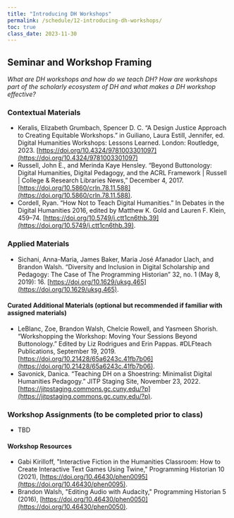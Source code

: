 ```yaml
---
title: "Introducing DH Workshops"
permalink: /schedule/12-introducing-dh-workshops/
toc: true
class_date: 2023-11-30
---
```


## Seminar and Workshop Framing

*What are DH workshops and how do we teach DH? How are workshops part of the scholarly ecosystem of DH and what makes a DH workshop effective?*

### Contextual Materials

- Keralis, Elizabeth Grumbach, Spencer D. C. “A Design Justice Approach to Creating Equitable Workshops.” in Guiliano, Laura Estill, Jennifer, ed. Digital Humanities Workshops: Lessons Learned. London: Routledge, 2023. [https://doi.org/10.4324/9781003301097](https://doi.org/10.4324/9781003301097) 
- Russell, John E., and Merinda Kaye Hensley. “Beyond Buttonology: Digital Humanities, Digital Pedagogy, and the ACRL Framework | Russell | College & Research Libraries News,” December 4, 2017. [https://doi.org/10.5860/crln.78.11.588](https://doi.org/10.5860/crln.78.11.588).
- Cordell, Ryan. “How Not to Teach Digital Humanities.” In Debates in the Digital Humanities 2016, edited by Matthew K. Gold and Lauren F. Klein, 459–74. [https://doi.org/10.5749/j.ctt1cn6thb.39](https://doi.org/10.5749/j.ctt1cn6thb.39).

### Applied Materials

- Sichani, Anna-Maria, James Baker, Maria José Afanador Llach, and Brandon Walsh. “Diversity and Inclusion in Digital Scholarship and Pedagogy: The Case of The Programming Historian” 32, no. 1 (May 8, 2019): 16. [https://doi.org/10.1629/uksg.465](https://doi.org/10.1629/uksg.465).

#### Curated Additional Materials (optional but recommended if familiar with assigned materials)

- LeBlanc, Zoe, Brandon Walsh, Chelcie Rowell, and Yasmeen Shorish. “Workshopping the Workshop: Moving Your Sessions Beyond Buttonology.” Edited by Liz Rodrigues and Erin Pappas. #DLFteach Publications, September 19, 2019. [https://doi.org/10.21428/65a6243c.41fb7b06](https://doi.org/10.21428/65a6243c.41fb7b06).
- Savonick, Danica. “Teaching DH on a Shoestring: Minimalist Digital Humanities Pedagogy.” JITP Staging Site, November 23, 2022. [https://jitpstaging.commons.gc.cuny.edu/?p](https://jitpstaging.commons.gc.cuny.edu/?p).


### Workshop Assignments (to be completed prior to class)

- TBD

#### Workshop Resources

- Gabi Kirilloff, "Interactive Fiction in the Humanities Classroom: How to Create Interactive Text Games Using Twine," Programming Historian 10 (2021), [https://doi.org/10.46430/phen0095](https://doi.org/10.46430/phen0095).
- Brandon Walsh, "Editing Audio with Audacity," Programming Historian 5 (2016), [https://doi.org/10.46430/phen0050](https://doi.org/10.46430/phen0050).

